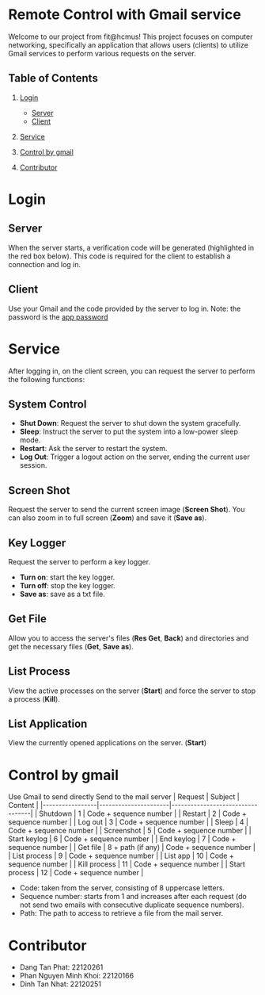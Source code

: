 # Remote Control with Gmail service

Welcome to our project from fit@hcmus! This project focuses on computer networking, specifically an application that allows users (clients) to utilize Gmail services to perform various requests on the server.

## Table of Contents

1. [Login](#login)
   - [Server](#server)
   - [Client](#client)

2. [Service](#service)
   
3. [Control by gmail](#Control-by-gmail)

4. [Contributor](#contributor)

# Login 
## Server
When the server starts, a verification code will be generated (highlighted in the red box below). This code is required for the client to establish a connection and log in.

## Client
Use your Gmail and the code provided by the server to log in. Note: the password is the [app password](https://support.google.com/accounts/answer/185833?hl=en)

# Service
After logging in, on the client screen, you can request the server to perform the following functions:

## System Control
- **Shut Down**: Request the server to shut down the system gracefully.
- **Sleep**: Instruct the server to put the system into a low-power sleep mode.
- **Restart**: Ask the server to restart the system.
- **Log Out**: Trigger a logout action on the server, ending the current user session.

## Screen Shot
Request the server to send the current screen image (**Screen Shot**). You can also zoom in to full screen (**Zoom**) and save it (**Save as**).

## Key Logger
Request the server to perform a key logger.
- **Turn on**: start the key logger.
- **Turn off**: stop the key logger.
- **Save as**: save as a txt file.

## Get File
Allow you to access the server's files (**Res Get**, **Back**) and directories and get the necessary files (**Get**, **Save as**).

## List Process
View the active processes on the server (**Start**) and force the server to stop a process (**Kill**).

## List Application
View the currently opened applications on the server. (**Start**)

# Control by gmail
Use Gmail to send directly
Send to the mail server
| Request         | Subject              | Content                          |
|-----------------|----------------------|----------------------------------|
| Shutdown        | 1                    | Code + sequence number           |
| Restart         | 2                    | Code + sequence number           |
| Log out         | 3                    | Code + sequence number           |
| Sleep           | 4                    | Code + sequence number           |
| Screenshot      | 5                    | Code + sequence number           |
| Start keylog    | 6                    | Code + sequence number           |
| End keylog      | 7                    | Code + sequence number           |
| Get file        | 8 + path (if any)    | Code + sequence number           |
| List process    | 9                    | Code + sequence number           |
| List app        | 10                   | Code + sequence number           |
| Kill process    | 11                   | Code + sequence number           |
| Start process   | 12                   | Code + sequence number           |
- Code: taken from the server, consisting of 8 uppercase letters.
- Sequence number: starts from 1 and increases after each request (do not send two emails with consecutive duplicate sequence numbers).
- Path: The path to access to retrieve a file from the mail server.

# Contributor
- Dang Tan Phat: 22120261
- Phan Nguyen Minh Khoi: 22120166
- Dinh Tan Nhat: 22120251
